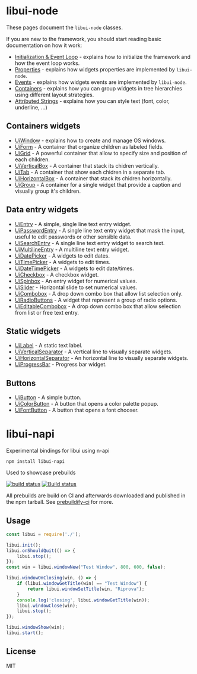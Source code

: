 # libui-node

These pages document the `libui-node` classes.

If you are new to the framework, you should start reading basic documentation on how it work:

* [Initialization & Event Loop](initialization.md) - explains how to initialize the framework and how the event loop works.
* [Properties](properties.md) - explains how widgets properties are implemented by `libui-node`.
* [Events](events.md) - explains how widgets events are implemented by `libui-node`.
* [Containers](containers.md) - explains how you can group widgets in tree hierarchies using different layout strategies.
* [Attributed Strings](attributedstring.md) - explains how you can style text (font, color, underline, ...)


## Containers widgets
* [UiWindow](window.md) - explains how to create and manage OS windows.
* [UiForm](form.md) - A container that organize children as labeled fields.
* [UiGrid](grid.md) - A powerful container that allow to specify size and position of each children.
* [UiVerticalBox](verticalbox.md) - A container that stack its chidren vertically.
* [UiTab](tab.md) - A container that show each chidren in a separate tab.
* [UiHorizontalBox](horizontalbox.md) - A container that stack its chidren horizontally.
* [UiGroup](group.md) - A container for a single widget that provide a caption and visually group it's children.
## Data entry widgets

* [UiEntry](entry.md) - A simple, single line text entry widget.
* [UiPasswordEntry](passwordentry.md) - A single line text entry widget that mask the input, useful to edit passwords or other sensible data.
* [UiSearchEntry](searchentry.md) - A single line text entry widget to search text.
* [UiMultilineEntry](multilineentry.md) - A multiline text entry widget.
* [UiDatePicker](datepicker.md) - A widgets to edit dates.
* [UiTimePicker](timepicker.md) - A widgets to edit times.
* [UiDateTimePicker](datetimepicker.md) - A widgets to edit date/times.
* [UiCheckbox](checkbox.md) - A checkbox widget.
* [UiSpinbox](spinbox.md) - An entry widget for numerical values.
* [UiSlider](slider.md) - Horizontal slide to set numerical values.
* [UiCombobox](combobox.md) - A drop down combo box that allow list selection only.
* [UiRadioButtons](radiobuttons.md) - A widget that represent a group of radio options.
* [UiEditableCombobox](editablecombobox.md) - A drop down combo box that allow selection from list or free text entry.

## Static widgets

* [UiLabel](label.md) - A static text label.
* [UiVerticalSeparator](verticalseparator.md) - A vertical line to visually separate widgets.
* [UiHorizontalSeparator](horizontalseparator.md) - An horizontal line to visually separate widgets.
* [UiProgressBar](progressbar.md) - Progress bar widget.

## Buttons

* [UiButton](button.md) - A simple button.
* [UiColorButton](colorbutton.md) - A button that opens a color palette popup.
* [UiFontButton](fontbutton.md) - A button that opens a font chooser.


# libui-napi

Experimental bindings for libui using n-api

```
npm install libui-napi
```

Used to showcase prebuilds

[![build status](https://travis-ci.org/parro-it/libui-napi.svg?branch=master)](https://travis-ci.org/parro-it/libui-napi)
[![Build status](https://ci.appveyor.com/api/projects/status/d1j0kq1wjiqticwn/branch/master?svg=true)](https://ci.appveyor.com/project/parro-it/libui-napi/branch/master)

All prebuilds are build on CI and afterwards downloaded and published in the npm tarball. See [prebuildify-ci](https://github.com/parro-it/prebuildify-ci) for more.

## Usage

``` js
const libui = require('./');

libui.init();
libui.onShouldQuit(() => {
	libui.stop();
});
const win = libui.windowNew("Test Window", 800, 600, false);

libui.windowOnClosing(win, () => {
	if (libui.windowGetTitle(win) == "Test Window") {
		return libui.windowSetTitle(win, "Riprova");
	}
	console.log('closing', libui.windowGetTitle(win));
	libui.windowClose(win);
	libui.stop();
});

libui.windowShow(win);
libui.start();
```

## License

MIT
